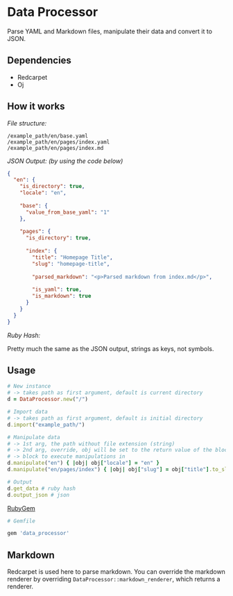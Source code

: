 # Data Processor

Parse YAML and Markdown files, manipulate their data and convert it to JSON.



## Dependencies

- Redcarpet
- Oj



## How it works

_File structure:_

```
/example_path/en/base.yaml
/example_path/en/pages/index.yaml
/example_path/en/pages/index.md
```

_JSON Output: (by using the code below)_

```json
{
  "en": {
    "is_directory": true,
    "locale": "en",
    
    "base": {
      "value_from_base_yaml": "1"
    },
    
    "pages": {
      "is_directory": true,
      
      "index": {
        "title": "Homepage Title",
        "slug": "homepage-title",
        
        "parsed_markdown": "<p>Parsed markdown from index.md</p>",
        
        "is_yaml": true,
        "is_markdown": true
      }
    }
  }
}
```

_Ruby Hash:_

Pretty much the same as the JSON output, strings as keys, not symbols.



## Usage

```ruby
# New instance
# -> takes path as first argument, default is current directory
d = DataProcessor.new("/")

# Import data
# -> takes path as first argument, default is initial directory
d.import("example_path/")

# Manipulate data
# -> 1st arg, the path without file extension (string)
# -> 2nd arg, override, obj will be set to the return value of the block (boolean, optional)
# -> block to execute manipulations in
d.manipulate("en") { |obj| obj["locale"] = "en" }
d.manipulate("en/pages/index") { |obj| obj["slug"] = obj["title"].to_slug }

# Output
d.get_data # ruby hash
d.output_json # json
```

[RubyGem](https://rubygems.org/gems/data_processor)

```ruby
# Gemfile

gem 'data_processor'
```



## Markdown

Redcarpet is used here to parse markdown. You can override the markdown renderer by overriding `DataProcessor::markdown_renderer`, which returns a renderer.
